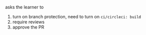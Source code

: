 asks the learner to 
1. turn on branch protection, need to turn on `ci/circleci: build`
2. require reviews
3. approve the PR